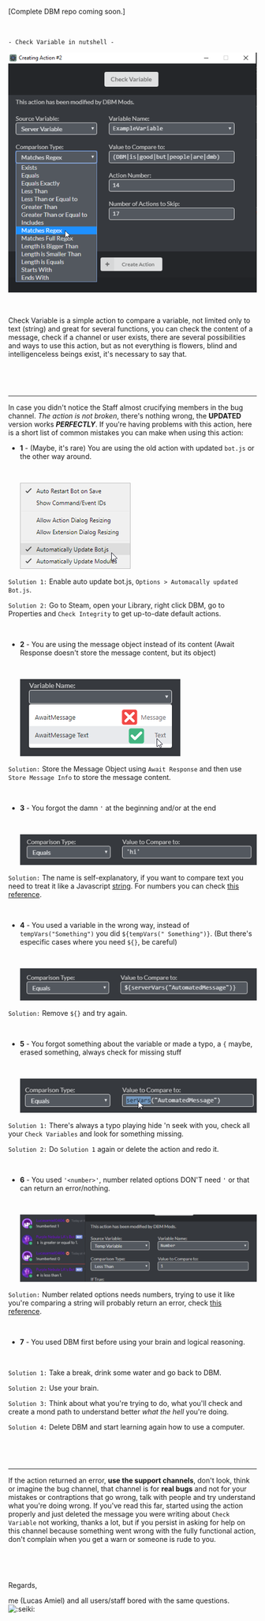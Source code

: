 [Complete DBM repo coming soon.]
<p>&nbsp;</p>

```
- Check Variable in nutshell -
```
![Check Variable Action](https://raw.githubusercontent.com/Lucasamiel0406/DBM_check_variable/main/src/Screenshot_Lucasamiel0406_20201128-182814.png)
<p>&nbsp;</p>


Check Variable is a simple action to compare a variable, not limited only to text (string) and great for several functions, you can check the content of a message, check if a channel or user exists, there are several possibilities and ways to use this action, but as not everything is flowers, blind and intelligenceless beings exist, it's necessary to say that.
<p>&nbsp;</p>
<p>&nbsp;</p>

---------

In case you didn't notice the Staff almost crucifying members in the bug channel. *The action is not broken*, there's nothing wrong, the __UPDATED__ version works __*PERFECTLY*__.
If you're having problems with this action, here is a short list of common mistakes you can make when using this action:


* **1** - (Maybe, it's rare) You are using the old action with updated `bot.js` or the other way around. <p>&nbsp;</p>
![Enable auto update bot.js](https://raw.githubusercontent.com/Lucasamiel0406/DBM_check_variable/main/src/Screenshot_Lucasamiel0406_20201128-183843.png)

`Solution 1:` Enable auto update bot.js, `Options > Automacally updated Bot.js`.

`Solution 2:` Go to Steam, open your Library, right click DBM, go to Properties and `Check Integrity` to get up-to-date default actions.
<p>&nbsp;</p>

* **2** - You are using the message object instead of its content (Await Response doesn't store the message content, but its object) <p>&nbsp;</p>
![You need to store the message info after storing the variable in Await Response action](https://raw.githubusercontent.com/Lucasamiel0406/DBM_check_variable/main/src/Screenshot_Lucasamiel0406_20201128-184632.png)

`Solution:` Store the Message Object using `Await Response` and then use `Store Message Info` to store the message content.
<p>&nbsp;</p>

* **3** - You forgot the damn `'` at the beginning and/or at the end <p>&nbsp;</p>
![Everyone does that at least 10 times](https://raw.githubusercontent.com/Lucasamiel0406/DBM_check_variable/main/src/Screenshot_Lucasamiel0406_20201128-184215.png)

`Solution:` The name is self-explanatory, if you want to compare text you need to treat it like a Javascript [string](https://developer.mozilla.org/en-US/docs/Web/JavaScript/Reference/Global_Objects/String). For numbers you can check [this reference](https://developer.mozilla.org/en-US/docs/Web/JavaScript/Reference/Global_Objects/Number).
<p>&nbsp;</p>

* **4** - You used a variable in the wrong way, instead of `tempVars("Something")` you did `${tempVars(" Something")}`. (But there's especific cases where you need `${}`, be careful) <p>&nbsp;</p>
![Remove "${}" and try again](https://raw.githubusercontent.com/Lucasamiel0406/DBM_check_variable/main/src/Screenshot_Lucasamiel0406_20201128-184034.png)

`Solution:` Remove `${}` and try again.
<p>&nbsp;</p>

* **5** - You forgot something about the variable or made a typo, a `{` maybe, erased something, always check for missing stuff <p>&nbsp;</p>
![There's always a typo playing hide 'n seek with you](https://raw.githubusercontent.com/Lucasamiel0406/DBM_check_variable/main/src/Screenshot_Lucasamiel0406_20201128-184140.png)

`Solution 1:` There's always a typo playing hide 'n seek with you, check all your `Check Variables` and look for something missing.

`Solution 2:` Do `Solution 1` again or delete the action and redo it.
<p>&nbsp;</p>

* **6** - You used `'<number>'`, number related options DON'T need `'` or that can return an error/nothing. <p>&nbsp;</p>
![Just leave the number there.](https://raw.githubusercontent.com/Lucasamiel0406/DBM_check_variable/main/src/Screenshot_Lucasamiel0406_20201201-223524.png)

`Solution:` Number related options needs numbers, trying to use it like you're comparing a string will probably return an error, check [this reference](https://developer.mozilla.org/en-US/docs/Web/JavaScript/Reference/Global_Objects/Number).
<p>&nbsp;</p>

* **7** - You used DBM first before using your brain and logical reasoning. <p>&nbsp;</p>

`Solution 1:` Take a break, drink some water and go back to DBM.

`Solution 2:` Use your brain.

`Solution 3:` Think about what you're trying to do, what you'll check and create a mond path to understand better *what the hell* you're doing.

`Solution 4:` Delete DBM and start learning again how to use a computer.
<p>&nbsp;</p>
<p>&nbsp;</p>

---------

If the action returned an error, __use the support channels__, don't look, think or imagine the bug channel, that channel is for **real bugs** and not for your mistakes or contraptions that go wrong, talk with people and try understand what you're doing wrong.
If you've read this far, started using the action properly and just deleted the message you were writing about `Check Variable` not working, thanks a lot, but if you persist in asking for help on this channel because something went wrong with the fully functional action, don't complain when you get a warn or someone is rude to you.
<p>&nbsp;</p>
<p>&nbsp;</p>

Regards,

me (Lucas Amiel) and all users/staff bored with the same questions. ![:seiki:](https://raw.githubusercontent.com/Lucasamiel0406/DBM_check_variable/main/src/4k%20Seiki%20because%20I%20wanted.png)

